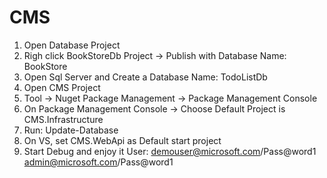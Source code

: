 # CMS
1. Open Database Project
2. Righ click BookStoreDb Project -> Publish with Database Name: BookStore
3. Open Sql Server and Create a Database Name: TodoListDb
4. Open CMS Project
5. Tool -> Nuget Package Management -> Package Management Console
6. On Package Management Console -> Choose Default Project is CMS.Infrastructure
7. Run: Update-Database
8. On VS, set CMS.WebApi as Default start project
9. Start Debug and enjoy it
User:
demouser@microsoft.com/Pass@word1
admin@microsoft.com/Pass@word1

